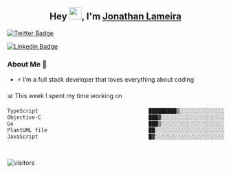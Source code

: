 <h2 align="center">Hey <img src="https://github.com/TheDudeThatCode/TheDudeThatCode/blob/master/Assets/Hi.gif" width="29">, I'm <a href="https://www.linkedin.com/in/jonathanlameira/">Jonathan Lameira</a></h2>

[![Twitter Badge](https://img.shields.io/badge/-@jlameira-3333cc?style=flat-square&labelColor=3333cc&logo=twitter&logoColor=white&link=https://twitter.com/jlameira)](https://twitter.com/jlameira) 
  
[![Linkedin Badge](https://img.shields.io/badge/-Jonathan%20Lameira-3333cc?style=flat-square&logo=Linkedin&logoColor=white&link=https://www.linkedin.com/in/jonathanlameira/)](https://www.linkedin.com/in/jonathanlameira/)


### About Me 🚀
- ⚡  I’m a full stack developer that loves everything about coding</br>

<!-- ![Jonathan Lameira github stats](https://github-readme-stats.vercel.app/api?username=jlameirameli&show_icons=true&hide_border=true)&nbsp;&nbsp; -->

📊 This week I spent my time working on
<!--START_SECTION:waka-->

```txt
TypeScript                                    █████████▒░░░░░░░░░░░░░░░   37.19 %
Objective-C                                   ███▓░░░░░░░░░░░░░░░░░░░░░   14.37 %
Go                                            ███▒░░░░░░░░░░░░░░░░░░░░░   13.90 %
PlantUML file                                 ██░░░░░░░░░░░░░░░░░░░░░░░   07.64 %
JavaScript                                    █▓░░░░░░░░░░░░░░░░░░░░░░░   06.88 %
```

<!--END_SECTION:waka-->

<br />

![visitors](https://visitor-badge.laobi.icu/badge?page_id=jlameirameli.jlameirameli)
